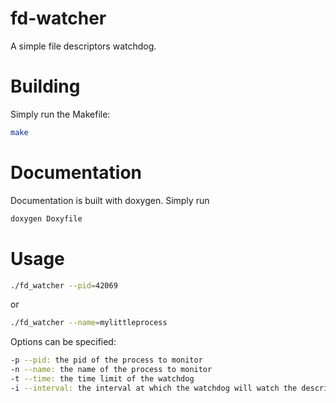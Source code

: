 # fd-watcher
A simple file descriptors watchdog.

# Building
Simply run the Makefile:
```bash
make
```
# Documentation
Documentation is built with doxygen. Simply run
```bash
doxygen Doxyfile
```

# Usage
```bash
./fd_watcher --pid=42069
```
or

```bash
./fd_watcher --name=mylittleprocess
```

Options can be specified:
```bash
-p --pid: the pid of the process to monitor
-n --name: the name of the process to monitor
-t --time: the time limit of the watchdog
-i --interval: the interval at which the watchdog will watch the descriptors
```
